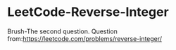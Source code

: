 # LeetCode-Reverse-Integer
Brush-The second question.
Question from:https://leetcode.com/problems/reverse-integer/
